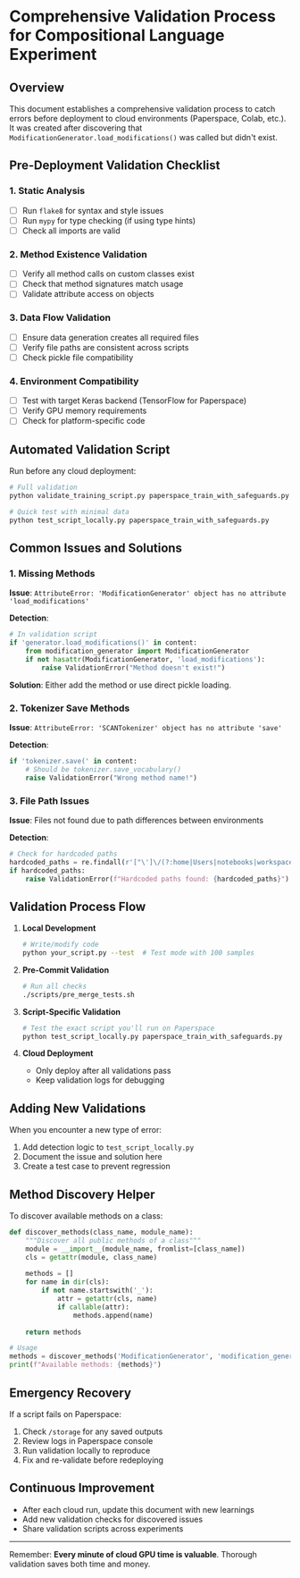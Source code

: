 # Comprehensive Validation Process for Compositional Language Experiment

## Overview

This document establishes a comprehensive validation process to catch errors before deployment to cloud environments (Paperspace, Colab, etc.). It was created after discovering that `ModificationGenerator.load_modifications()` was called but didn't exist.

## Pre-Deployment Validation Checklist

### 1. Static Analysis
- [ ] Run `flake8` for syntax and style issues
- [ ] Run `mypy` for type checking (if using type hints)
- [ ] Check all imports are valid

### 2. Method Existence Validation
- [ ] Verify all method calls on custom classes exist
- [ ] Check that method signatures match usage
- [ ] Validate attribute access on objects

### 3. Data Flow Validation
- [ ] Ensure data generation creates all required files
- [ ] Verify file paths are consistent across scripts
- [ ] Check pickle file compatibility

### 4. Environment Compatibility
- [ ] Test with target Keras backend (TensorFlow for Paperspace)
- [ ] Verify GPU memory requirements
- [ ] Check for platform-specific code

## Automated Validation Script

Run before any cloud deployment:

```bash
# Full validation
python validate_training_script.py paperspace_train_with_safeguards.py

# Quick test with minimal data
python test_script_locally.py paperspace_train_with_safeguards.py
```

## Common Issues and Solutions

### 1. Missing Methods
**Issue**: `AttributeError: 'ModificationGenerator' object has no attribute 'load_modifications'`

**Detection**:
```python
# In validation script
if 'generator.load_modifications()' in content:
    from modification_generator import ModificationGenerator
    if not hasattr(ModificationGenerator, 'load_modifications'):
        raise ValidationError("Method doesn't exist!")
```

**Solution**: Either add the method or use direct pickle loading.

### 2. Tokenizer Save Methods
**Issue**: `AttributeError: 'SCANTokenizer' object has no attribute 'save'`

**Detection**:
```python
if 'tokenizer.save(' in content:
    # Should be tokenizer.save_vocabulary()
    raise ValidationError("Wrong method name!")
```

### 3. File Path Issues
**Issue**: Files not found due to path differences between environments

**Detection**:
```python
# Check for hardcoded paths
hardcoded_paths = re.findall(r'["\']\/(?:home|Users|notebooks|workspace)', content)
if hardcoded_paths:
    raise ValidationError(f"Hardcoded paths found: {hardcoded_paths}")
```

## Validation Process Flow

1. **Local Development**
   ```bash
   # Write/modify code
   python your_script.py --test  # Test mode with 100 samples
   ```

2. **Pre-Commit Validation**
   ```bash
   # Run all checks
   ./scripts/pre_merge_tests.sh
   ```

3. **Script-Specific Validation**
   ```bash
   # Test the exact script you'll run on Paperspace
   python test_script_locally.py paperspace_train_with_safeguards.py
   ```

4. **Cloud Deployment**
   - Only deploy after all validations pass
   - Keep validation logs for debugging

## Adding New Validations

When you encounter a new type of error:

1. Add detection logic to `test_script_locally.py`
2. Document the issue and solution here
3. Create a test case to prevent regression

## Method Discovery Helper

To discover available methods on a class:

```python
def discover_methods(class_name, module_name):
    """Discover all public methods of a class"""
    module = __import__(module_name, fromlist=[class_name])
    cls = getattr(module, class_name)
    
    methods = []
    for name in dir(cls):
        if not name.startswith('_'):
            attr = getattr(cls, name)
            if callable(attr):
                methods.append(name)
    
    return methods

# Usage
methods = discover_methods('ModificationGenerator', 'modification_generator')
print(f"Available methods: {methods}")
```

## Emergency Recovery

If a script fails on Paperspace:

1. Check `/storage` for any saved outputs
2. Review logs in Paperspace console
3. Run validation locally to reproduce
4. Fix and re-validate before redeploying

## Continuous Improvement

- After each cloud run, update this document with new learnings
- Add new validation checks for discovered issues
- Share validation scripts across experiments

---

Remember: **Every minute of cloud GPU time is valuable**. Thorough validation saves both time and money.